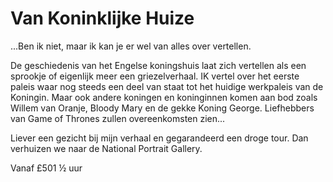 # Van Koninklijke Huize

<span class="lead">...Ben ik niet, maar ik kan je er wel van alles over
vertellen.</span>

De geschiedenis van het Engelse koningshuis laat zich vertellen als een
sprookje of eigenlijk meer een griezelverhaal. IK vertel over het eerste paleis 
waar nog steeds een deel van staat tot het huidige werkpaleis van de Koningin.
Maar ook andere koningen en koninginnen komen aan bod zoals Willem van Oranje, Bloody Mary en de gekke Koning George.
Liefhebbers van Game of Thrones zullen overeenkomsten zien...

Liever een gezicht bij mijn verhaal en gegarandeerd een droge tour. 
Dan verhuizen we naar de National Portrait Gallery.

Vanaf <span class="price">£50</span><span class="duration">1 &frac12; uur</span>
